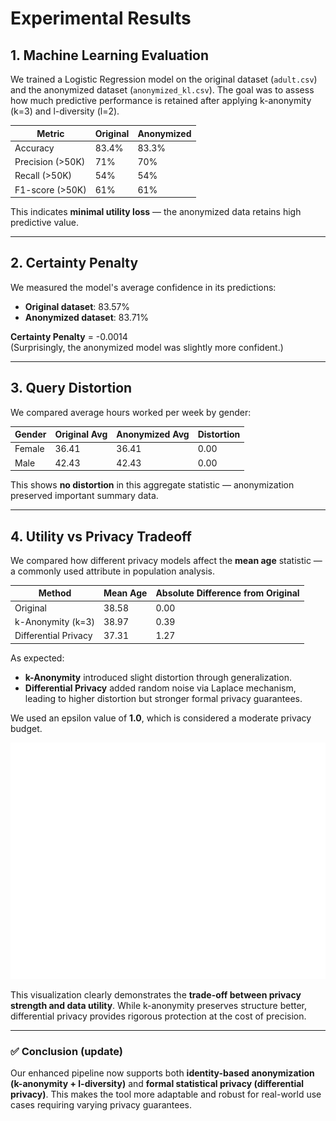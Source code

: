 # Experimental Results

## 1. Machine Learning Evaluation

We trained a Logistic Regression model on the original dataset (`adult.csv`) and the anonymized dataset (`anonymized_kl.csv`). The goal was to assess how much predictive performance is retained after applying k-anonymity (k=3) and l-diversity (l=2).

| Metric           | Original | Anonymized |
|------------------|----------|------------|
| Accuracy         | 83.4%    | 83.3%      |
| Precision (>50K) | 71%      | 70%        |
| Recall (>50K)    | 54%      | 54%        |
| F1-score (>50K)  | 61%      | 61%        |

This indicates **minimal utility loss** — the anonymized data retains high predictive value.

---

## 2. Certainty Penalty

We measured the model's average confidence in its predictions:

- **Original dataset**: 83.57%
- **Anonymized dataset**: 83.71%

**Certainty Penalty** = -0.0014  
(Surprisingly, the anonymized model was slightly more confident.)

---

## 3. Query Distortion

We compared average hours worked per week by gender:

| Gender | Original Avg | Anonymized Avg | Distortion |
|--------|--------------|----------------|------------|
| Female | 36.41        | 36.41          | 0.00       |
| Male   | 42.43        | 42.43          | 0.00       |

This shows **no distortion** in this aggregate statistic — anonymization preserved important summary data.

---

## 4. Utility vs Privacy Tradeoff

We compared how different privacy models affect the **mean age** statistic — a commonly used attribute in population analysis.

| Method               | Mean Age | Absolute Difference from Original |
|----------------------|----------|-----------------------------------|
| Original             | 38.58    | 0.00                              |
| k-Anonymity (k=3)    | 38.97    | 0.39                              |
| Differential Privacy | 37.31    | 1.27                              |

As expected:
- **k-Anonymity** introduced slight distortion through generalization.
- **Differential Privacy** added random noise via Laplace mechanism, leading to higher distortion but stronger formal privacy guarantees.

We used an epsilon value of **1.0**, which is considered a moderate privacy budget.

![DP vs k-Anonymity Chart](images/mean_age_comparison.png)

This visualization clearly demonstrates the **trade-off between privacy strength and data utility**. While k-anonymity preserves structure better, differential privacy provides rigorous protection at the cost of precision.

---

### ✅ Conclusion (update)

Our enhanced pipeline now supports both **identity-based anonymization (k-anonymity + l-diversity)** and **formal statistical privacy (differential privacy)**. This makes the tool more adaptable and robust for real-world use cases requiring varying privacy guarantees.
